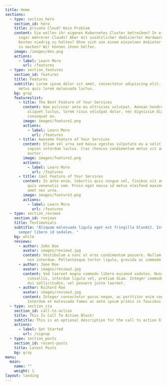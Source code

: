 ```yaml
---
title: Home
sections:
  - type: section_hero
    section_id: hero
    title: private Cloud? Kein Problem
    content: Sie wollen ihr eigenes Kubernetes Cluster betreiben? In einer oder
      sogar mehrerer Clouds? Aber mit zusätzlicher dedizierter Hardware um die
      Kosten niedrig zu halten? Ohne sich von einem einzelnen Anbieter abhängig
      zu machen? Wir können ihnen helfen.
    image: /images/dev.png
    actions:
      - label: Learn More
        url: /features
  - type: section_features
    section_id: features
    title: Features
    subtitle: Lorem ipsum dolor sit amet, consectetur adipiscing elit. Nullam a
      metus quis lorem malesuada luctus.
    bg: gray
    featureslist:
      - title: The Best Feature of Your Services
        content: Nam pulvinar ante eu ultricies volutpat. Aenean hendrerit, eros sed
          aliquet luctus, lorem risus volutpat dolor, nec dignissim diam neque
          consequat ex.
        image: images/feature1.png
        actions:
          - label: Learn More
            url: /features
      - title: Awesome Feature of Your Services
        content: Etiam vel urna sed massa egestas vulputate eu a velit. Sed ut nisl nec
          sapien interdum luctus. Cras rhoncus condimentum metus sit amet
          auctor.
        image: images/feature2.png
        actions:
          - label: Learn More
            url: /features
      - title: Cool Feature of Your Services
        content: In ante enim, lobortis quis congue vel, finibus sit amet mi. Aenean
          quis venenatis sem. Proin eget massa id metus eleifend maximus sit
          amet nec urna.
        image: images/feature3.png
        actions:
          - label: Learn More
            url: /features
  - type: section_reviews
    section_id: reviews
    title: Testimonials
    subtitle: "Aliquam malesuada ligula eget est fringilla blandit. Integer finibus
      semper libero id sodales. "
    bg: white
    reviews:
      - author: John Doe
        avatar: images/review1.jpg
        content: Vestibulum a nunc ut eros condimentum posuere. Nullam dapibus quis nunc
          non interdum. Pellentesque tortor ligula, gravida ac commodo eu.
      - author: Jane Roe
        avatar: images/review2.jpg
        content: Sed laoreet magna commodo libero euismod sodales. Nunc ac libero
          convallis, interdum ligula vel, pretium diam. Integer commodo sem at
          dui sollicitudin, vel posuere justo laoreet.
      - author: Richard Roe
        avatar: images/review3.jpg
        content: Integer consectetur purus neque, ac porttitor enim convallis vitae.
          Interdum et malesuada fames ac ante ipsum primis in faucibus.
  - type: section_cta
    section_id: call-to-action
    title: This Is Call To Action Block!
    subtitle: This is an optional description for the call to action block.
    actions:
      - label: Get Started
        url: /signup
  - type: section_posts
    section_id: recent-posts
    title: Latest Posts
    bg: gray
menu:
  main:
    name: ""
    weight: 1
layout: landing
---
```

